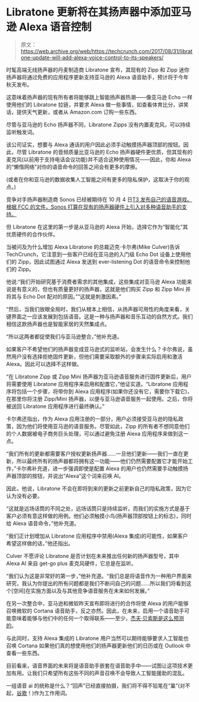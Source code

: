 # Libratone 更新将在其扬声器中添加亚马逊 Alexa 语音控制

> 原文：<https://web.archive.org/web/https://techcrunch.com/2017/08/31/libratone-update-will-add-alexa-voice-control-to-its-speakers/>

时髦高端无线扬声器的丹麦制造商 Libratone 宣布，其现有的 Zipp 和 Zipp 迷你扬声器将通过免费的应用程序更新支持亚马逊的 Alexa 语音助手，预计将于今年秋天发布。

这意味着扬声器的现有所有者将能够跳上智能扬声器热潮——像亚马逊 Echo 一样使用他们的 Libratone 拉链，并要求 Alexa 做一些事情，如查看体育比分，讲笑话，提供天气更新，或者从 Amazon.com 订购一些东西。

尽管与亚马逊的 Echo 扬声器不同，Libratone Zipps 没有内置麦克风，可以持续监听触发词。

该公司证实，想要与 Alexa 通话的用户因此必须手动触摸扬声器顶部的按钮。因此，尽管 Libratone 的音频质量比亚马逊的 Echo 扬声器硬件更优质，但其现有的麦克风(以前用于支持电话会议功能)并不适合这种使用情况——因此，你和 Alexa 的“懒惰网络”对你的语音命令的回答之间会有更多的摩擦。

(或者在你和亚马逊的数据收集人工智能之间有更多的隐私保护，这取决于你的观点。)

竞争对手扬声器制造商 Sonos 已经被期待在 10 月 4 日[T3 发布自己的语音游戏。根据 FCC 的文件，Sonos 打算在现有的扬声器硬件上引入对多种语音助手的支持。](https://web.archive.org/web/20230312234538/https://techcrunch.com/2017/08/29/sonos-sends-out-invites-for-smart-speaker-reveal-on-october-4/)

但 Libratone 在这里的第一步是从亚马逊的 Alexa 开始，选择它作为“智能化”其优质硬件的合作伙伴。

当被问及为什么增加 Alexa Libratone 的总裁迈克·卡尔弗(Mike Culver)告诉 TechCrunch，它注意到一些客户已经在亚马逊的入门级 Echo Dot 设备上使用他们的 Zipp，因此试图通过 Alexa 发送到 ever-listening Dot 的语音命令来控制他们的 Zipp。

他说:“我们开始研究基于消费者需求的其他集成，这些集成对亚马逊 Alexa 功能来说是有意义的，但也有质量更好的扬声器，这就是他们购买 Zipp 和 Zipp Mini 并将其与 Echo Dot 配对的原因。”“这就是刺激因素。”

“然后，当我们放眼全局时，我们从根本上相信，从扬声器可用性的角度来看，关键界面之一应该发展到包括语音。这是一种与扬声器和音乐互动的自然方式。我们相信这款扬声器也是智能家居的天然集成点。

“所以这两者都促使我们与亚马逊整合，”他补充道。

如果客户不希望他们的扬声器变成亚马逊式的监听站，会发生什么？卡尔弗说，虽然用户没有选择拒绝固件更新，但他们需要采取额外的步骤来实际启用和激活 Alexa。因此可以选择不这样做。

“在 Libratone Zipp 或 Zipp Mini 扬声器为亚马逊语音服务进行固件更新后，用户将需要使用 Libratone 应用程序来启用和配置它，”他证实道。“Libratone 应用程序将包括一个步骤，将带你到 Alexa 应用程序(如果你还没有它，需要你下载它)，在那里你将注册 Zipp/Mini 扬声器，以便与亚马逊语音服务一起使用。之后，你将被送回 Libratone 应用程序进行最终确认。”

卡尔弗还指出，作为 Alexa 应用注册的一部分，用户必须接受亚马逊的隐私政策，因为他们将使用亚马逊的语音服务。尽管如此，Zipp 的所有者不想同意他们的个人数据被电子商务巨头处理，可以通过避免注册 Alexa 应用程序来做到这一点。

“我们所有的更新都需要客户授权更新扬声器……一旦他们更新——我们一直在更新，所以最终所有的扬声器都将拥有这一功能——他们仍然需要配置它才能开始工作，”卡尔弗补充道，进一步强调即使是配置 Alexa 的用户也仍然需要手动触摸扬声器顶部的按钮，并说出“Alexa”这个词来召唤 AI。

因此，他说，Libratone 不会在即将到来的更新之前更新自己的隐私政策，因为它认为没有必要。

“这就是远场话筒的不同之处，远场话筒只是持续监听，而我们的实施方式是基于客户必须有意这样做的用例。他们必须触摸小鸟(扬声器顶部按钮上的标志)，同时给 Alexa 语音命令，”他补充道。

“我们正计划增加从 Libratone 应用程序中禁用(Alexa 集成)的可能性，如果客户希望这样做的话，”他还指出。

Culver 不愿评论 Libratone 是否计划在未来推出任何新的扬声器型号，其中 Alexa AI 来自 get-go plus 麦克风硬件，它总是在监听。

“我们认为这是非常好的第一步，”他补充道。“我们总是将语音作为一种用户界面来研究，我认为你提出的所有问题都是我们不断问自己的问题……所以我们将看到这个[空间]在实施方面以及与其他竞争语音服务在未来如何发展。”

在另一次整合中，亚马逊和微软昨天宣布即将进行的合作将使 Alexa 的用户能够召唤微软的 Cortana 语音助手，反之亦然。因此，在未来，启用一个语音助手可能意味着能够与他们中的任何一个取得联系——至少，[杰夫·贝索斯是这么预测的](https://web.archive.org/web/20230312234538/https://www.nytimes.com/2017/08/30/technology/amazon-alexa-microsoft-cortana.html)。

与此同时，支持 Alexa 集成的 Libratone 用户当然可以期待能够要求人工智能也召唤 Cortana 如果他们真的想使用他们的扬声器更新他们的日历或在 Outlook 中查看一些东西。

目前看来，语音界面的未来将是语音助手嵌套在语音助手中——试图让这项技术更加有用。让我们只希望所有这些不同的声音召唤不会导致人工智能援助的混乱。

一组语音 ai 的统称是什么？“回声”已经直接拍摄，我们将不得不铅笔在“巢”(对不起，[谷歌](https://web.archive.org/web/20230312234538/https://techcrunch.com/2017/08/30/nest-thermostat-e-vs-original-nest-thermostat/)！)作为工作用词。